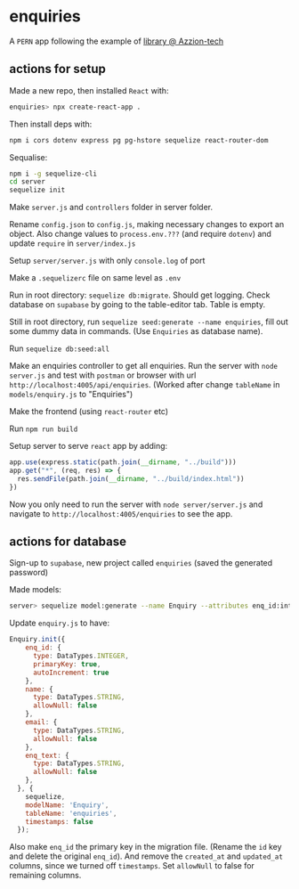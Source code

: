 # enquiries

A `PERN` app following the example of [library @ Azzion-tech](https://www.youtube.com/watch?v=fBcqjYfVCdY)

## actions for setup

Made a new repo, then installed `React` with:

```bash
enquiries> npx create-react-app .
```

Then install deps with:
```bash
npm i cors dotenv express pg pg-hstore sequelize react-router-dom
```

Sequalise:

```bash
npm i -g sequelize-cli
cd server
sequelize init
```

Make `server.js` and `controllers` folder in server folder.

Rename `config.json` to `config.js`, making necessary changes to export an object. Also change values to `process.env.???` (and require `dotenv`) and update `require` in `server/index.js`

Setup `server/server.js` with only `console.log` of port

Make a `.sequelizerc` file on same level as `.env`

Run in root directory: `sequelize db:migrate`. Should get logging. Check database on `supabase` by going to the table-editor tab. Table is empty.

Still in root directory, run `sequelize seed:generate --name enquiries`, fill out some dummy data in commands. (Use `Enquiries` as database name). 

Run `sequelize db:seed:all`

Make an enquiries controller to get all enquiries. Run the server with `node server.js` and test with `postman` or browser with url `http://localhost:4005/api/enquiries`. (Worked after change `tableName` in `models/enquiry.js` to "Enquiries")

Make the frontend (using `react-router` etc)

Run `npm run build`

Setup server to serve `react` app by adding:

```js
app.use(express.static(path.join(__dirname, "../build")))
app.get("*", (req, res) => {
  res.sendFile(path.join(__dirname, "../build/index.html"))
})
```

Now you only need to run the server with `node server/server.js` and navigate to `http://localhost:4005/enquiries` to see the app.

## actions for database

Sign-up to `supabase`, new project called `enquiries` (saved the generated password)

Made models:

```bash
server> sequelize model:generate --name Enquiry --attributes enq_id:integer,name:string,email:string,enq_text:string
```

Update `enquiry.js` to have:

```js
Enquiry.init({
    enq_id: {
      type: DataTypes.INTEGER,
      primaryKey: true,
      autoIncrement: true
    },
    name: {
      type: DataTypes.STRING,
      allowNull: false
    },
    email: {
      type: DataTypes.STRING,
      allowNull: false
    },
    enq_text: {
      type: DataTypes.STRING,
      allowNull: false
    },
  }, {
    sequelize,
    modelName: 'Enquiry',
    tableName: 'enquiries',
    timestamps: false
  });
```

Also make `enq_id` the primary key in the migration file. (Rename the `id` key and delete the original `enq_id`). And remove the `created_at` and `updated_at` columns, since we turned off `timestamps`. Set `allowNull` to false for remaining columns.